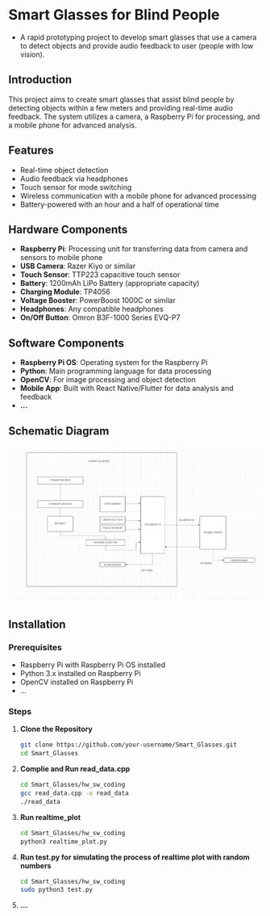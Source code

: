 # Smart Glasses for Blind People

- A rapid prototyping project to develop smart glasses that use a camera to detect objects and provide audio feedback to user (people with low vision).



## Introduction

This project aims to create smart glasses that assist blind people by detecting objects within a few meters and providing real-time audio feedback. The system utilizes a camera, a Raspberry Pi for processing, and a mobile phone for advanced analysis.

## Features

- Real-time object detection
- Audio feedback via headphones
- Touch sensor for mode switching
- Wireless communication with a mobile phone for advanced processing
- Battery-powered with an hour and a half of operational time

## Hardware Components

- **Raspberry Pi**: Processing unit for transferring data from camera and sensors to mobile phone
- **USB Camera**: Razer Kiyo or similar
- **Touch Sensor**: TTP223 capacitive touch sensor
- **Battery**: 1200mAh LiPo Battery (appropriate capacity)
- **Charging Module**: TP4056
- **Voltage Booster**: PowerBoost 1000C or similar
- **Headphones**: Any compatible headphones
- **On/Off Button**: Omron B3F-1000 Series EVQ-P7 

## Software Components

- **Raspberry Pi OS**: Operating system for the Raspberry Pi
- **Python**: Main programming language for data processing
- **OpenCV**: For image processing and object detection
- **Mobile App**: Built with React Native/Flutter for data analysis and feedback
- **...**

## Schematic Diagram

![Schematic Diagram](electronic_components_and_modules/SCHEMATIC_DIAGRAM.png)

## Installation

### Prerequisites

- Raspberry Pi with Raspberry Pi OS installed
- Python 3.x installed on Raspberry Pi
- OpenCV installed on Raspberry Pi
- ...


### Steps

1. **Clone the Repository**

   ```bash
   git clone https://github.com/your-username/Smart_Glasses.git
   cd Smart_Glasses


2. **Complie and Run read_data.cpp**

   ```bash
   cd Smart_Glasses/hw_sw_coding
   gcc read_data.cpp -o read_data
   ./read_data

3. **Run realtime_plot**

   ```bash
   cd Smart_Glasses/hw_sw_coding
   python3 realtime_plot.py


4. **Run test.py for simulating the process of realtime plot with random numbers**

   ```bash
   cd Smart_Glasses/hw_sw_coding
   sudo python3 test.py

5. **...**


